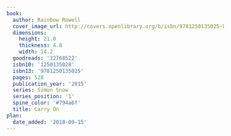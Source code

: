 ```yaml
---
book:
  author: Rainbow Rowell
  cover_image_url: http://covers.openlibrary.org/b/isbn/9781250135025-L.jpg
  dimensions:
    height: 21.0
    thickness: 4.8
    width: 14.2
  goodreads: '32768522'
  isbn10: '1250135028'
  isbn13: '9781250135025'
  pages: 528
  publication_year: '2015'
  series: Simon Snow
  series_position: '1'
  spine_color: '#794a6f'
  title: Carry On
plan:
  date_added: '2018-09-15'
---
```

